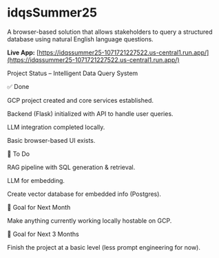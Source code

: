 # idqsSummer25

A browser-based solution that allows stakeholders to query a structured database using natural English language questions.

**Live App:** [https://idqssummer25-1071721227522.us-central1.run.app/](https://idqssummer25-1071721227522.us-central1.run.app/)

Project Status – Intelligent Data Query System

✅ Done

GCP project created and core services established.

Backend (Flask) initialized with API to handle user queries.

LLM integration completed locally.

Basic browser-based UI exists.

🔄 To Do

RAG pipeline with SQL generation & retrieval.

LLM for embedding.

Create vector database for embedded info (Postgres).

🎯 Goal for Next Month

Make anything currently working locally hostable on GCP.

🎯 Goal for Next 3 Months

Finish the project at a basic level (less prompt engineering for now).
